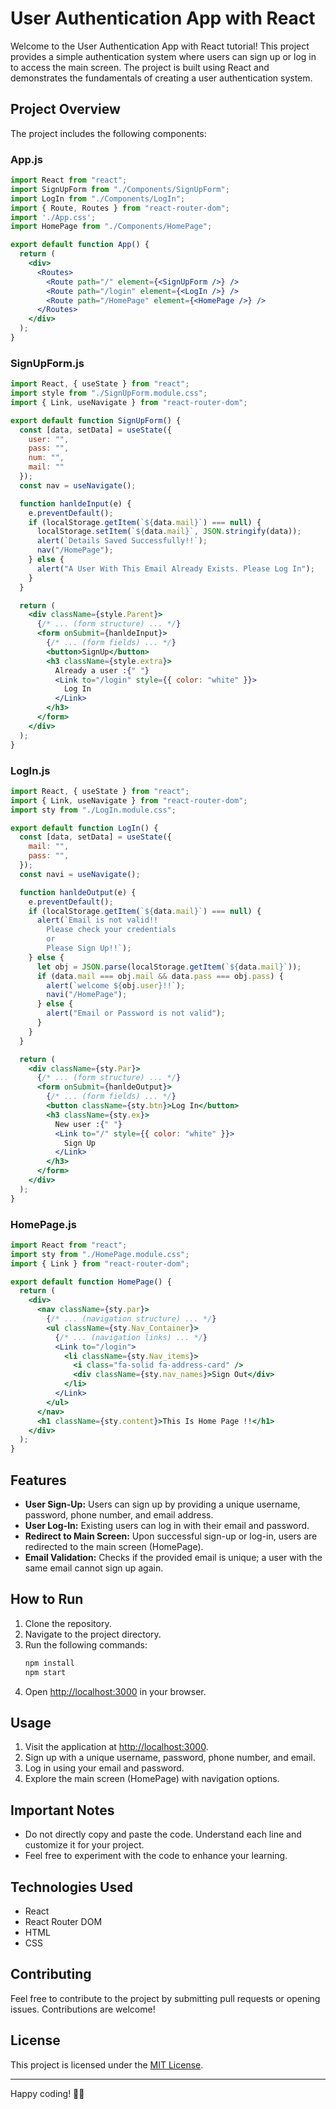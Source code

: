 # User Authentication App with React

Welcome to the User Authentication App with React tutorial! This project provides a simple authentication system where users can sign up or log in to access the main screen. The project is built using React and demonstrates the fundamentals of creating a user authentication system.

## Project Overview

The project includes the following components:

### App.js

```jsx
import React from "react";
import SignUpForm from "./Components/SignUpForm";
import LogIn from "./Components/LogIn";
import { Route, Routes } from "react-router-dom";
import './App.css';
import HomePage from "./Components/HomePage";

export default function App() {
  return (
    <div>
      <Routes>
        <Route path="/" element={<SignUpForm />} />
        <Route path="/login" element={<LogIn />} />
        <Route path="/HomePage" element={<HomePage />} />
      </Routes>
    </div>
  );
}
```

### SignUpForm.js

```jsx
import React, { useState } from "react";
import style from "./SignUpForm.module.css";
import { Link, useNavigate } from "react-router-dom";

export default function SignUpForm() {
  const [data, setData] = useState({
    user: "",
    pass: "",
    num: "",
    mail: ""
  });
  const nav = useNavigate();

  function hanldeInput(e) {
    e.preventDefault();
    if (localStorage.getItem(`${data.mail}`) === null) {
      localStorage.setItem(`${data.mail}`, JSON.stringify(data));
      alert(`Details Saved Successfully!!`);
      nav("/HomePage");
    } else {
      alert("A User With This Email Already Exists. Please Log In");
    }
  }

  return (
    <div className={style.Parent}>
      {/* ... (form structure) ... */}
      <form onSubmit={hanldeInput}>
        {/* ... (form fields) ... */}
        <button>SignUp</button>
        <h3 className={style.extra}>
          Already a user :{" "}
          <Link to="/login" style={{ color: "white" }}>
            Log In
          </Link>
        </h3>
      </form>
    </div>
  );
}
```

### LogIn.js

```jsx
import React, { useState } from "react";
import { Link, useNavigate } from "react-router-dom";
import sty from "./LogIn.module.css";

export default function LogIn() {
  const [data, setData] = useState({
    mail: "",
    pass: "",
  });
  const navi = useNavigate();

  function hanldeOutput(e) {
    e.preventDefault();
    if (localStorage.getItem(`${data.mail}`) === null) {
      alert(`Email is not valid!!
        Please check your credentials
        or
        Please Sign Up!!`);
    } else {
      let obj = JSON.parse(localStorage.getItem(`${data.mail}`));
      if (data.mail === obj.mail && data.pass === obj.pass) {
        alert(`welcome ${obj.user}!!`);
        navi("/HomePage");
      } else {
        alert("Email or Password is not valid");
      }
    }
  }

  return (
    <div className={sty.Par}>
      {/* ... (form structure) ... */}
      <form onSubmit={hanldeOutput}>
        {/* ... (form fields) ... */}
        <button className={sty.btn}>Log In</button>
        <h3 className={sty.ex}>
          New user :{" "}
          <Link to="/" style={{ color: "white" }}>
            Sign Up
          </Link>
        </h3>
      </form>
    </div>
  );
}
```

### HomePage.js

```jsx
import React from "react";
import sty from "./HomePage.module.css";
import { Link } from "react-router-dom";

export default function HomePage() {
  return (
    <div>
      <nav className={sty.par}>
        {/* ... (navigation structure) ... */}
        <ul className={sty.Nav_Container}>
          {/* ... (navigation links) ... */}
          <Link to="/login">
            <li className={sty.Nav_items}>
              <i class="fa-solid fa-address-card" />
              <div className={sty.nav_names}>Sign Out</div>
            </li>
          </Link>
        </ul>
      </nav>
      <h1 className={sty.content}>This Is Home Page !!</h1>
    </div>
  );
}
```

## Features

- **User Sign-Up:** Users can sign up by providing a unique username, password, phone number, and email address.
- **User Log-In:** Existing users can log in with their email and password.
- **Redirect to Main Screen:** Upon successful sign-up or log-in, users are redirected to the main screen (HomePage).
- **Email Validation:** Checks if the provided email is unique; a user with the same email cannot sign up again.

## How to Run

1. Clone the repository.
2. Navigate to the project directory.
3. Run the following commands:
   ```bash
   npm install
   npm start
   ```
4. Open [http://localhost:3000](http://localhost:3000) in your browser.

## Usage

1. Visit the application at [http://localhost:3000](http://localhost:3000).
2. Sign up with a unique username, password, phone number, and email.
3. Log in using your email and password.
4. Explore the main screen (HomePage) with navigation options.

## Important Notes

- Do not directly copy and paste the code. Understand each line and customize it for your project.
- Feel free to experiment with the code to enhance your learning.

## Technologies Used

- React
- React Router DOM
- HTML
- CSS

## Contributing

Feel free to contribute to the project by submitting pull requests or opening issues. Contributions are welcome!

## License

This project is licensed under the [MIT License](LICENSE).

---

Happy coding! 🚀✨


